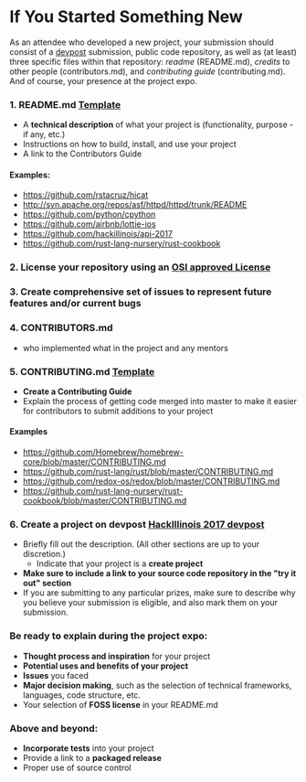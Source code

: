 # If You Started Something New

As an attendee who developed a new project, your submission should consist of a [devpost](https://hackillinois-2017.devpost.com/) submission, public code repository, as well as (at least) three specific files within that repository: *readme* (README.md), *credits* to other people (contributors.md), and *contributing guide* (contributing.md). And of course, your presence at the project expo.

### 1. README.md [Template](https://github.com/HackIllinois/Submissions-Guidelines/blob/master/create/README_TEMPLATE.md)
* A __technical description__ of what your project is (functionality, purpose - if any, etc.)
* Instructions on how to build, install, and use your project
* A link to the Contributors Guide

#### Examples:
* https://github.com/rstacruz/hicat
* http://svn.apache.org/repos/asf/httpd/httpd/trunk/README
* https://github.com/python/cpython
* https://github.com/airbnb/lottie-ios
* https://github.com/hackillinois/api-2017
* https://github.com/rust-lang-nursery/rust-cookbook

### 2. License your repository using an [OSI approved License](http://opensource.org/licenses)
### 3. Create comprehensive set of issues to represent future features and/or current bugs
### 4. CONTRIBUTORS.md
* who implemented what in the project and any mentors

### 5. CONTRIBUTING.md [Template](https://github.com/HackIllinois/Submissions-Guidelines/blob/master/create/CONTRIBUTING_TEMPLATE.md)
* __Create a Contributing Guide__
* Explain the process of getting code merged into master to make it easier for contributors to submit additions to your project

#### Examples
* https://github.com/Homebrew/homebrew-core/blob/master/CONTRIBUTING.md
* https://github.com/rust-lang/rust/blob/master/CONTRIBUTING.md
* https://github.com/redox-os/redox/blob/master/CONTRIBUTING.md
* https://github.com/rust-lang-nursery/rust-cookbook/blob/master/CONTRIBUTING.md

### 6. Create a project on devpost [HackIllinois 2017 devpost](http://go.hackillinois.org/devpost2017)
* Briefly fill out the description. (All other sections are up to your discretion.)
    * Indicate that your project is a __create project__
* __Make sure to include a link to your source code repository in the "try it out" section__
* If you are submitting to any particular prizes, make sure to describe why you believe your submission is eligible, and also mark them on your submission.

###  Be ready to explain during the project expo:
* __Thought process and inspiration__ for your project
* __Potential uses and benefits of your project__ 
* __Issues__ you faced
* __Major decision making__, such as the selection of technical frameworks, languages, code structure, etc.
* Your selection of __FOSS license__ in your README.md

###  Above and beyond:
* __Incorporate tests__ into your project
* Provide a link to a __packaged release__
* Proper use of source control
